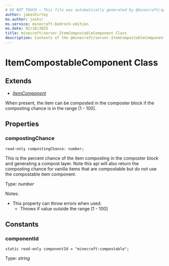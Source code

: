 ```yaml
---
# DO NOT TOUCH — This file was automatically generated by @minecraft/api-docs-generator, to report problems file an issue at https://github.com/Mojang/minecraft-scripting-libraries
author: jakeshirley
ms.author: jashir
ms.service: minecraft-bedrock-edition
ms.date: 02/10/2025
title: minecraft/server.ItemCompostableComponent Class
description: Contents of the @minecraft/server.ItemCompostableComponent class.
---
```

# ItemCompostableComponent Class

## Extends
- [*ItemComponent*](ItemComponent.md)

When present, the item can be composted in the composter block if the composting chance is in the range [1 - 100].

## Properties

### **compostingChance**
`read-only compostingChance: number;`

This is the percent chance of the item composting in the composter block and generating a compost layer. Note this api will also return the composting chance for vanilla items that are compostable but do not use the compostable item component.

Type: *number*

Notes:
  - This property can throw errors when used.
    - Throws if value outside the range [1 - 100]

## Constants

### **componentId**
`static read-only componentId = "minecraft:compostable";`

Type: *string*
